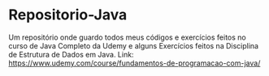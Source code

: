 # Repositorio-Java
Um repositório onde guardo todos meus códigos e exercícios feitos no curso de Java Completo da Udemy e alguns Exercícios feitos na Disciplina de Estrutura de Dados em Java. Link: https://www.udemy.com/course/fundamentos-de-programacao-com-java/
